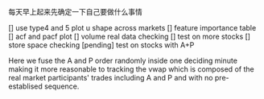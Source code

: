 每天早上起来先确定一下自己要做什么事情

[] use type4 and 5 plot u shape across markets
[] feature importance table
[] acf and pacf plot
[] volume real data checking
[] test on more stocks
[] store space checking
[pending] test on stocks with A+P

Here we fuse the A and P order randomly inside one deciding minute making it more reasonable to tracking the vwap which is composed of the real market participants' trades including A and P and with no pre-establised sequence.


